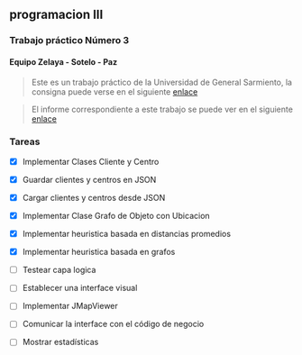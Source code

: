  ## programacion III
 ### Trabajo práctico Número 3

 #### Equipo Zelaya - Sotelo - Paz

 >Este es un trabajo práctico de la Universidad de General Sarmiento, la consigna puede verse en el siguiente [enlace](https://drive.google.com/file/d/1QSn7nHF9viXuROWrjeVQMBZ6WsowQFe6/view?usp=sharing)

 >El informe correspondiente a este trabajo se puede ver en el siguiente [enlace](https://www.overleaf.com/read/bmpbgqxzcbkp)
 
 ### Tareas

- [x] Implementar Clases Cliente y Centro
- [x] Guardar clientes y centros en JSON
- [x] Cargar clientes y centros desde JSON
- [x] Implementar Clase Grafo de Objeto con Ubicacion
- [x] Implementar heuristica basada en distancias promedios
- [x] Implementar heuristica basada en grafos
- [ ] Testear capa logica
- [ ] Establecer una interface visual
- [ ] Implementar JMapViewer
- [ ] Comunicar la interface con el código de negocio
- [ ] Mostrar estadísticas 

